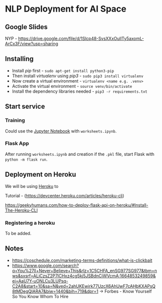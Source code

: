 # NLP Deployment for AI Space

## Google Slides


NYP - https://drive.google.com/file/d/1Slcp48-SvsXXxOullTy5axomL-ArCx3F/view?usp=sharing


## Installing

- Install _pip_ first - `sudo apt-get install python3-pip`
- Then install _virtualenv_ using _pip3_ - `sudo pip3 install virtualenv`
- Now create a virtual environment - `virtualenv <name e.g. .venv>`
- Activate the virtual environment - `source venv/bin/activate`
- Install the dependency libraries needed - `pip3 -r requirements.txt`


## Start service

### Training

Could use the [Jupyter Notebook](https://jupyter-notebook.readthedocs.io/en/stable/) with `worksheets.ipynb`.

### Flask App

After running `worksheets.ipynb` and creation if the `.pkl` file, start Flask with `python -m flask run`.


## Deployment on Heroku

We will be using [Heroku](https://www.heroku.com) to 

Tutorial - (https://devcenter.heroku.com/articles/heroku-cli)

https://geekyhumans.com/how-to-deploy-flask-api-on-heroku/#Install-The-Heroku-CLI

### Registering a heroku

To be added.

## Notes

- https://coschedule.com/marketing-terms-definitions/what-is-clickbait
- https://www.google.com/search?q=You%27ll+Never+Believe+This&rlz=1C5CHFA_enSG977SG977&tbm=nws&sxsrf=ALiCzsZ2P7lCHxz4cg5kj5JSBdnCiWVcmA:1664853249859&ei=AaU7Y-uONLCu3LUPsq-C2A8&start=10&sa=N&ved=2ahUKEwirk77UzcX6AhUwF7cAHbKXAPsQ8tMDegQIARA7&biw=1440&bih=719&dpr=1
-> Forbes - Know Yourself So You Know Whom To Hire
